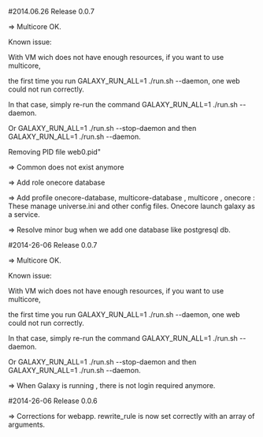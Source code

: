 #2014.06.26 Release 0.0.7

=> Multicore OK.
   
   Known issue:

   With VM wich does not have enough resources, if you want to use multicore,

   the first time you run  GALAXY_RUN_ALL=1 ./run.sh --daemon, one web could not run correctly.

   In that case, simply re-run the command GALAXY_RUN_ALL=1 ./run.sh --daemon.
   
   Or  GALAXY_RUN_ALL=1 ./run.sh --stop-daemon and then GALAXY_RUN_ALL=1 ./run.sh --daemon.

Removing PID file web0.pid" 

=> Common does not exist anymore

=> Add role onecore database

=> Add profile onecore-database, multicore-database , multicore , onecore  : These manage universe.ini and other config files. Onecore launch galaxy as a service.

=> Resolve minor bug when we add one database like postgresql db.


#2014-26-06 Release 0.0.7

=> Multicore OK.

Known issue:

With VM wich does not have enough resources, if you want to use multicore,

the first time you run GALAXY_RUN_ALL=1 ./run.sh --daemon, one web could not run correctly.

In that case, simply re-run the command GALAXY_RUN_ALL=1 ./run.sh --daemon.

Or GALAXY_RUN_ALL=1 ./run.sh --stop-daemon and then GALAXY_RUN_ALL=1 ./run.sh --daemon.


=> When Galaxy is running , there is not login required anymore.

#2014-26-06 Release 0.0.6

=> Corrections for webapp. rewrite_rule is now set correctly with an array of arguments.
